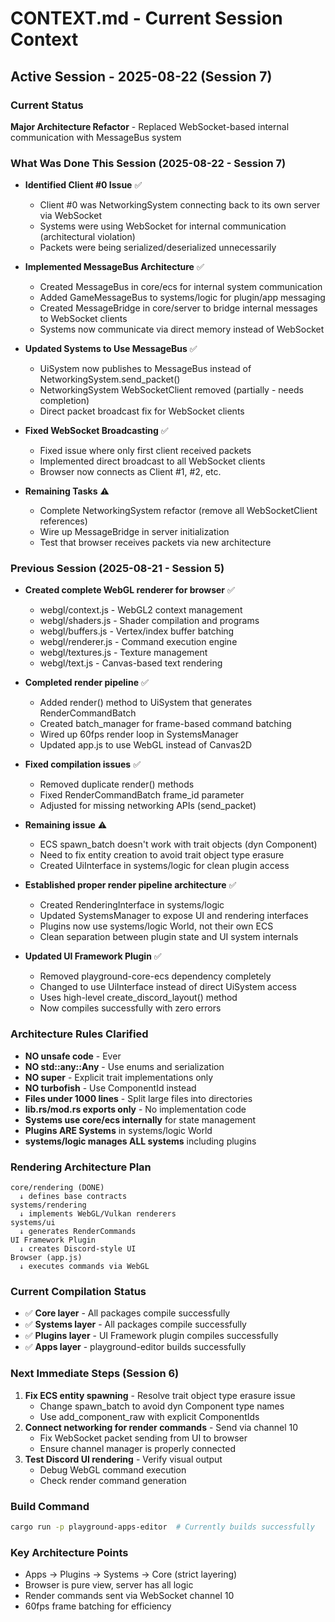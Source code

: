 # CONTEXT.md - Current Session Context

## Active Session - 2025-08-22 (Session 7)

### Current Status
**Major Architecture Refactor** - Replaced WebSocket-based internal communication with MessageBus system

### What Was Done This Session (2025-08-22 - Session 7)
- **Identified Client #0 Issue** ✅
  - Client #0 was NetworkingSystem connecting back to its own server via WebSocket
  - Systems were using WebSocket for internal communication (architectural violation)
  - Packets were being serialized/deserialized unnecessarily
  
- **Implemented MessageBus Architecture** ✅
  - Created MessageBus in core/ecs for internal system communication
  - Added GameMessageBus to systems/logic for plugin/app messaging
  - Created MessageBridge in core/server to bridge internal messages to WebSocket clients
  - Systems now communicate via direct memory instead of WebSocket
  
- **Updated Systems to Use MessageBus** ✅
  - UiSystem now publishes to MessageBus instead of NetworkingSystem.send_packet()
  - NetworkingSystem WebSocketClient removed (partially - needs completion)
  - Direct packet broadcast fix for WebSocket clients
  
- **Fixed WebSocket Broadcasting** ✅
  - Fixed issue where only first client received packets
  - Implemented direct broadcast to all WebSocket clients
  - Browser now connects as Client #1, #2, etc.
  
- **Remaining Tasks** ⚠️
  - Complete NetworkingSystem refactor (remove all WebSocketClient references)
  - Wire up MessageBridge in server initialization
  - Test that browser receives packets via new architecture

### Previous Session (2025-08-21 - Session 5)
- **Created complete WebGL renderer for browser** ✅
  - webgl/context.js - WebGL2 context management
  - webgl/shaders.js - Shader compilation and programs  
  - webgl/buffers.js - Vertex/index buffer batching
  - webgl/renderer.js - Command execution engine
  - webgl/textures.js - Texture management
  - webgl/text.js - Canvas-based text rendering
  
- **Completed render pipeline** ✅
  - Added render() method to UiSystem that generates RenderCommandBatch
  - Created batch_manager for frame-based command batching
  - Wired up 60fps render loop in SystemsManager
  - Updated app.js to use WebGL instead of Canvas2D
  
- **Fixed compilation issues** ✅
  - Removed duplicate render() methods
  - Fixed RenderCommandBatch frame_id parameter
  - Adjusted for missing networking APIs (send_packet)
  
- **Remaining issue** ⚠️
  - ECS spawn_batch doesn't work with trait objects (dyn Component)
  - Need to fix entity creation to avoid trait object type erasure
  - Created UiInterface in systems/logic for clean plugin access
  
- **Established proper render pipeline architecture** ✅
  - Created RenderingInterface in systems/logic 
  - Updated SystemsManager to expose UI and rendering interfaces
  - Plugins now use systems/logic World, not their own ECS
  - Clean separation between plugin state and UI system internals
  
- **Updated UI Framework Plugin** ✅
  - Removed playground-core-ecs dependency completely
  - Changed to use UiInterface instead of direct UiSystem access
  - Uses high-level create_discord_layout() method
  - Now compiles successfully with zero errors

### Architecture Rules Clarified
- **NO unsafe code** - Ever
- **NO std::any::Any** - Use enums and serialization
- **NO super** - Explicit trait implementations only
- **NO turbofish** - Use ComponentId instead
- **Files under 1000 lines** - Split large files into directories
- **lib.rs/mod.rs exports only** - No implementation code
- **Systems use core/ecs internally** for state management
- **Plugins ARE Systems** in systems/logic World
- **systems/logic manages ALL systems** including plugins

### Rendering Architecture Plan
```
core/rendering (DONE)
  ↓ defines base contracts
systems/rendering 
  ↓ implements WebGL/Vulkan renderers
systems/ui
  ↓ generates RenderCommands
UI Framework Plugin
  ↓ creates Discord-style UI
Browser (app.js)
  ↓ executes commands via WebGL
```

### Current Compilation Status
- ✅ **Core layer** - All packages compile successfully
- ✅ **Systems layer** - All packages compile successfully
- ✅ **Plugins layer** - UI Framework plugin compiles successfully
- ✅ **Apps layer** - playground-editor builds successfully

### Next Immediate Steps (Session 6)
1. **Fix ECS entity spawning** - Resolve trait object type erasure issue
   - Change spawn_batch to avoid dyn Component type names
   - Use add_component_raw with explicit ComponentIds
2. **Connect networking for render commands** - Send via channel 10
   - Fix WebSocket packet sending from UI to browser
   - Ensure channel manager is properly connected
3. **Test Discord UI rendering** - Verify visual output
   - Debug WebGL command execution
   - Check render command generation

### Build Command
```bash
cargo run -p playground-apps-editor  # Currently builds successfully
```

### Key Architecture Points
- Apps → Plugins → Systems → Core (strict layering)
- Browser is pure view, server has all logic
- Render commands sent via WebSocket channel 10
- 60fps frame batching for efficiency